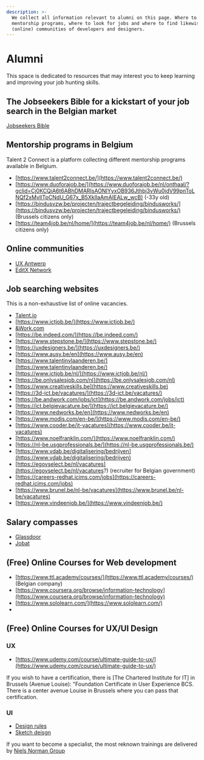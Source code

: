 ```yaml
---
description: >-
  We collect all information relevant to alumni on this page. Where to find
  mentorship programs, where to look for jobs and where to find likewise
  (online) communities of developers and designers.
---
```


# Alumni

This space is dedicated to resources that may interest you to keep learning and improving your job hunting skills.

## The Jobseekers Bible for a kickstart of your job search in the Belgian market

[Jobseekers Bible](https://github.com/HackYourFutureBelgium/home/blob/master/alumni/Job%20Seekers%20Bible.pdf)

## Mentorship programs in Belgium

Talent 2 Connect is a platform collecting different mentorship programs available in Belgium.

* [https://www.talent2connect.be/](https://www.talent2connect.be/)
* [https://www.duoforajob.be/](https://www.duoforajob.be/nl/onthaal/?gclid=Cj0KCQiA6t6ABhDMARIsAONIYyxOB936Jthbj3vWu0jdV99pnToLNQf2xMvIlTpCNdU_G67x_B5XklIaAmAIEALw_wcB) \(-33y old\)
* [https://bindusvzw.be/projecten/trajectbegeleiding/bindusworks/](https://bindusvzw.be/projecten/trajectbegeleiding/bindusworks/) \(Brussels citizens only\)
* [https://team4job.be/nl/home/](https://team4job.be/nl/home/) \(Brussels citizens only\)

## Online communities

* [UX Antwerp](https://www.uxantwerp.be/)
* [EditX Network](http://editx.eu/en/it-network/people)

## Job searching websites

This is a non-exhaustive list of online vacancies.

* [Talent.io](https://www.talent.io/p/en-gb/home)
* [https://www.ictjob.be/](https://www.ictjob.be/)
* [&Work.com](https://andwork.com/vacatures/ict?filters=junior/belgie&distance=10&pagenr=1)
* [https://be.indeed.com/](https://be.indeed.com/)
* [https://www.stepstone.be/](https://www.stepstone.be/)
* [https://uxdesigners.be/](https://uxdesigners.be/)
* [https://www.ausy.be/en](https://www.ausy.be/en)
* [https://www.talentinvlaanderen.be/](https://www.talentinvlaanderen.be/) 
* [https://www.ictjob.be/nl/](https://www.ictjob.be/nl/) 
* [https://be.onlysalesjob.com/nl](https://be.onlysalesjob.com/nl) 
* [https://www.creativeskills.be](https://www.creativeskills.be)
* [https://3d-ict.be/vacatures/](https://3d-ict.be/vacatures/)
* [https://be.andwork.com/jobs/ict](https://be.andwork.com/jobs/ict)
* [https://ict.belgievacature.be/](https://ict.belgievacature.be/)
* [https://www.nedworks.be/en](https://www.nedworks.be/en)
* [https://www.modis.com/en-be/](https://www.modis.com/en-be/)
* [https://www.cooder.be/it-vacatures](https://www.cooder.be/it-vacatures)
* [https://www.noelfranklin.com/](https://www.noelfranklin.com/)
* [https://nl-be.usgprofessionals.be/](https://nl-be.usgprofessionals.be/)
* [https://www.vdab.be/digitalisering/bedrijven](https://www.vdab.be/digitalisering/bedrijven)
* [https://egovselect.be/nl/vacatures](https://egovselect.be/nl/vacatures?) \(recruiter for Belgian government\)
* [https://careers-redhat.icims.com/jobs](https://careers-redhat.icims.com/jobs)
* [https://www.brunel.be/nl-be/vacatures](https://www.brunel.be/nl-be/vacatures)
* [https://www.vindeenjob.be/](https://www.vindeenjob.be/)

## Salary compasses
* [Glassdoor](www.glassdoor.com)
* [Jobat](https://www.jobat.be/en/salary-calculator/)


## \(Free\) Online Courses for Web development

* [https://www.ttl.academy/courses/](https://www.ttl.academy/courses/) \(Belgian company\)
* [https://www.coursera.org/browse/information-technology](https://www.coursera.org/browse/information-technology)
* [https://www.sololearn.com/](https://www.sololearn.com/)
* 
## \(Free\) Online Courses for UX/UI Design

### UX

* [https://www.udemy.com/course/ultimate-guide-to-ux/](https://www.udemy.com/course/ultimate-guide-to-ux/)

If you wish to have a certification, there is \[The Chartered Institute for IT\] in Brussels \(Avenue Louise\): "Foundation Certificate in User Experience BCS. There is a center avenue Louise in Brussels where you can pass that certification.

### UI

* [Design rules](https://www.udemy.com/course/design-rules/learn/lecture/10540402?start=0#overview)
* [Sketch deisgn](https://www.udemy.com/course/sketchdesign/learn/lecture/11557726#overview)

If you want to become a specialist, the most reknown trainings are delivered by [Niels Norman Group](https://www.nngroup.com/ux-certification/)

